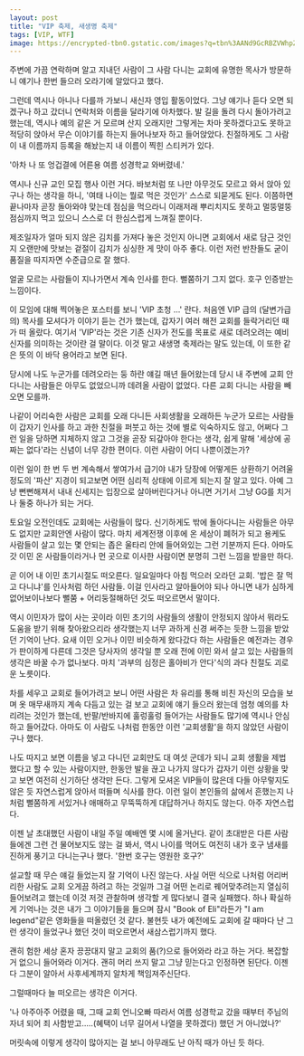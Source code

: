 ```yaml
---
layout: post
title: "VIP 축제, 새생명 축제"
tags: [VIP, WTF]
image: https://encrypted-tbn0.gstatic.com/images?q=tbn%3AANd9GcRBZVWhpZn5pNjBucL591GCBgdeq-u9BZCKNgXay6f0h_2QaYxd
---
```


주변에 가끔 연락하며 알고 지내던 사람이 그 사람 다니는 교회에 유명한 목사가 방문하니 얘기나 한번 들으러 오라기에 알았다고 했다. 

그런데 역시나 아니나 다를까 가보니 새신자 영입 활동이었다. 그냥 얘기나 듣다 오면 되겠구나 하고 갔더니 연락처와 이름을 달라기에 아차했다. 발 길을 돌려 다시 돌아가려고 했는데, 역시나 예의 같은 거 모르며 산지 오래지만 그렇게는 차마 못하겠다고도 못하고 적당히 앉아서 무슨 이야기를 하는지 들어나보자 하고 들어앉았다. 친절하게도 그 사람이 내 이름까지 등록을 해놨는지 내 이름이 찍힌 스티커가 있다.

'아차 나 또 엉겁결에 어른용 여름 성경학교 와버렸네.'

역시나 신규 교인 모집 행사 이런 거다. 바보처럼 또 나만 아무것도 모르고 와서 앉아 있구나 하는 생각을 하니, '여태 나이는 뭘로 먹은 것인가' 스스로 되묻게도 된다. 이쯤하면 끝나마자 곧장 돌아와야 맞는데 점심을 먹으라니 이래저래 뿌리치지도 못하고 멀뚱멀뚱 점심까지 먹고 있으니 스스로 더 한심스럽게 느껴질 뿐이다. 

제조일자가 얼마 되지 않은 김치를 가져다 놓은 것인지 아니면 교회에서 새로 담근 것인지 오랜만에 맛보는 겉절이 김치가 싱싱한 게 맛이 아주 좋다. 이런 저런 반찬들도 굳이 품질을 따지자면 수준급으로 잘 했다. 

얼굴 모르는 사람들이 지나가면서 계속 인사를 한다. 뻘쭘하기 그지 없다. 호구 인증받는 느낌이다. 

이 모임에 대해 찍어놓은 포스터를 보니 'VIP 초청 ...' 란다. 처음엔 VIP 급의 (달변가급의) 목사를 모셔다가 이야기 듣는 건가 했는데, 갑자기 여러 해전 교회를 들락거리던 때가 떠 올랐다. 여기서 'VIP'라는 것은 기존 신자가 전도를 목표로 새로 데려오려는 예비 신자를 의미하는 것이란 걸 말이다. 이것 말고 새생명 축제라는 말도 있는데, 이 또한 같은 뜻의 이 바닥 용어라고 보면 된다. 

당시에 나도 누군가를 데려오라는 둥 하란 얘길 매년 들어왔는데 당시 내 주변에 교회 안다니는 사람들은 아무도 없었으니까 데려올 사람이 없었다. 다른 교회 다니는 사람을 빼오면 모를까.

나같이 어리숙한 사람은 교회를 오래 다니든 사회생활을 오래하든 누군가 모르는 사람들이 갑자기 인사를 하고 과한 친절을 퍼붓고 하는 것에 별로 익숙하지도 않고, 어쩌다 그런 일을 당하면 지체하지 않고 그것을 곧장 되갚아야 한다는 생각, 쉽게 말해 '세상에 공짜는 없다'라는 신념이 너무 강한 편이다. 이런 사람이 어디 나뿐이겠는가? 

이런 일이 한 번 두 번 계속해서 쌓여가서 급기야 내가 당장에 어떻게든 상환하기 어려울 정도의 '파산' 지경이 되고보면 어떤 심리적 상태에 이르게 되는지 잘 알고 있다. 아예 그냥 뻔뻔해져서 내내 신세지는 입장으로 살아버린다거나 아니면 거기서 그냥 GG를 치거나 둘중 하나가 되는 거다.

토요일 오전인데도 교회에는 사람들이 많다. 신기하게도 밖에 돌아다니는 사람들은 아무도 없지만 교회안엔 사람이 많다. 마치 세계전쟁 이후에 온 세상이 폐허가 되고 용케도 사람들이 살고 있는 몇 안되는 좁은 울타리 안에 들어와있는 그런 기분까지 든다. 아마도 갓 이민 온 사람들이라거나 먼 곳으로 이사한 사람이면 분명히 그런 느낌을 받을만 하다. 

곧 이어 내 이민 초기시절도 떠오른다. 일요일마다 아침 먹으러 오라던 교회. '밥은 잘 먹고 다니냐'를 인사처럼 하던 사람들. 이걸 인사라고 알아들어야 되나 아니면 내가 심하게 없어보이나보다 뻘쭘 + 어리둥절해하던 것도 떠오르면서 말이다. 

역시 이민자가 많이 사는 곳이라 이민 초기의 사람들의 생활이 안정되지 않아서 뭐라도 도움을 받기 위해 찾아왔으리라 생각했는지 너무 과하게 신경 써주는 듯한 느낌을 받았던 기억이 난다. 요새 이민 오거나 이민 비슷하게 왔다갔다 하는 사람들은 예전과는 경우가 판이하게 다른데 그것은 당사자의 생각일 뿐 오래 전에 이민 와서 살고 있는 사람들의 생각은 바꿀 수가 없나보다. 마치 '과부의 심정은 홀아비가 안다'식의 과다 친절도 괴로운 노릇이다. 

차를 세우고 교회로 들어가려고 보니 어떤 사람은 차 유리를 통해 비친 자신의 모습을 보며 옷 매무새까지 계속 다듬고 있는 걸 보고 교회에 얘기 들으러 왔는데 엄청 예의를 차리려는 것인가 했는데, 반팔/반바지에 훌렁훌렁 들어가는 사람들도 많기에 역시나 안심하고 들어갔다. 아마도 이 사람도 나처럼 한동안 이런 '교회생활'을 하지 않았던 사람이구나 했다. 

나도 따지고 보면 이름을 넣고 다니던 교회만도 대 여섯 군데가 되니 교회 생활을 제법 했다고 할 수 있는 사람이지만, 한동안 발을 끊고 나가지 않다가 갑자기 이런 상황을 맞고 보면 여전히 신기하단 생각만 든다. 그렇게 모셔온 VIP들이 많은데 다들 아무렇지도 않은 듯 자연스럽게 앉아서 떠들며 식사를 한다. 이런 일이 본인들의 삶에서 흔했는지 나처럼 뻘쭘하게 서있거나 애매하고 무뚝뚝하게 대답하거나 하지도 않는다. 아주 자연스럽다. 

이젠 날 초대했던 사람이 내일 주일 예배엔 몇 시에 올거냔다. 같이 초대받은 다른 사람들에겐 그런 건 물어보지도 않는 걸 봐서, 역시 나이를 먹어도 여전히 내가 호구 냄새를 진하게 풍기고 다니는구나 했다. '한번 호구는 영원한 호구?'

설교할 때 무슨 얘길 들었는지 잘 기억이 나진 않는다. 사실 어떤 식으로 나처럼 어리버리한 사람도 교회 오게끔 하려고 하는 것일까 그걸 어떤 논리로 꿰어맞추려는지 열심히 들어보려고 했는데 이것 저것 관찰하며 생각할 게 많다보니 결국 실패했다. 하나 확실하게 기억나는 것은 내가 그 이야기들을 들으며 잠시 "Book of Eli"라든가 "I am legend"같은 영화들을 떠올렸던 것 같다. 불현듯 내가 예전에도 교회에 갈 때마다 난 그런 생각이 들었구나 했던 것이 떠오르면서 새삼스럽기까지 했다. 

괜히 험한 세상 혼자 끙끙대지 말고 교회의 품(?)으로 들어와라 라고 하는 거다. 복잡할 거 없으니 들어와라 이거다. 괜히 머리 쓰지 말고 그냥 믿는다고 인정하면 된단다. 이젠 다 그분이 알아서 사후세계까지 알차게 책임져주신단다. 

그럴때마다 늘 떠오르는 생각은 이거다.

'나 아주아주 어렸을 때, 그때 교회 언니오빠 따라서 여름 성경학교 갔을 때부터 주님의 자녀 되어 죄 사함받고.....(혜택이 너무 길어서 나열을 못하겠다) 했던 거 아니었나?'

머릿속에 이렇게 생각이 많아지는 걸 보니 아무래도 난 아직 때가 아닌 듯 하다.